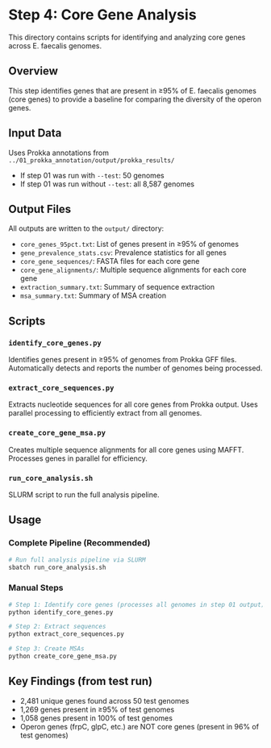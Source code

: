 # Step 4: Core Gene Analysis

This directory contains scripts for identifying and analyzing core genes across E. faecalis genomes.

## Overview

This step identifies genes that are present in ≥95% of E. faecalis genomes (core genes) to provide a baseline for comparing the diversity of the operon genes.

## Input Data

Uses Prokka annotations from `../01_prokka_annotation/output/prokka_results/`
- If step 01 was run with `--test`: 50 genomes
- If step 01 was run without `--test`: all 8,587 genomes

## Output Files

All outputs are written to the `output/` directory:
- `core_genes_95pct.txt`: List of genes present in ≥95% of genomes
- `gene_prevalence_stats.csv`: Prevalence statistics for all genes
- `core_gene_sequences/`: FASTA files for each core gene
- `core_gene_alignments/`: Multiple sequence alignments for each core gene
- `extraction_summary.txt`: Summary of sequence extraction
- `msa_summary.txt`: Summary of MSA creation

## Scripts

### `identify_core_genes.py`
Identifies genes present in ≥95% of genomes from Prokka GFF files.
Automatically detects and reports the number of genomes being processed.

### `extract_core_sequences.py`
Extracts nucleotide sequences for all core genes from Prokka output.
Uses parallel processing to efficiently extract from all genomes.

### `create_core_gene_msa.py`
Creates multiple sequence alignments for all core genes using MAFFT.
Processes genes in parallel for efficiency.

### `run_core_analysis.sh`
SLURM script to run the full analysis pipeline.

## Usage

### Complete Pipeline (Recommended)
```bash
# Run full analysis pipeline via SLURM
sbatch run_core_analysis.sh
```

### Manual Steps
```bash
# Step 1: Identify core genes (processes all genomes in step 01 output)
python identify_core_genes.py

# Step 2: Extract sequences
python extract_core_sequences.py

# Step 3: Create MSAs
python create_core_gene_msa.py
```

## Key Findings (from test run)
- 2,481 unique genes found across 50 test genomes
- 1,269 genes present in ≥95% of test genomes
- 1,058 genes present in 100% of test genomes
- Operon genes (frpC, glpC, etc.) are NOT core genes (present in 96% of test genomes)